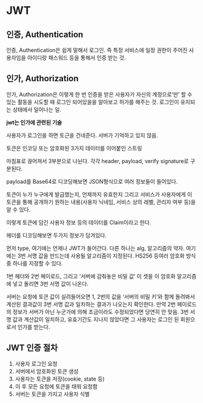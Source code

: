 # JWT

## 인증, Authentication

인증, Authentication은 쉽게 말해서 로그인. 즉 특정 서비스에 일정 권한이 주어진 사용자임을 아이디랑 패스워드 등을 통해서 인증 받는 것.

## 인가, Authorization

인가, Authorization은 이렇게 한 번 인증을 받은 사용자가 자신의 계정으로’만’ 할 수 있는 활동을 시도할 때 로그인 되어있을을 알아보고 허가를 해주는 것. 로그인이 유지되는 상태에서 일어나는 일.

**jwt는 인가에 관련된 기술**

사용자가 로그인을 하면 토근을 건네준다. 서버가 기억하고 있지 않음.

토큰은 인코딩 또는 암호화된 3가지 데이터를 이어붙인 스트링

마침표로 끊어져서 3부분으로 나뉜다. 각각 header, payload, verify signature로 구분된다.

payload를 Base64로 디코딩해보면 JSON형식으로 여러 정보들이 들어있다.

토큰이 누가 누구에게 발급했는지, 언제까지 유효한지 그리고 서비스가 사용자에게 이 토큰을 통해 공개하기 원하는 내용(사용자 닉네임, 서비스 상의 레벨, 관리자 여부 등)을 알 수 있다. 

이렇게 토큰에 담긴 사용자 정보 등의 데이터를 Claim이라고 한다.

헤더를 디코딩해보면 두가지 정보가 담겨있다.

먼저 type, 여기에는 언제나 JWT가 들어간다.
다른 하나는 alg, 알고리즘의 약자. 여기에는 3번 서명 값을 만드는데 사용될 알고리즘이 지정된다.  HS256 등여러 암호화 방식 중 하나를 지정할 수 있다. 

1번 헤더와 2번 페이로드, 그리고 ‘서버에 감춰놓은 비밀 값’ 이 셋을 이 암호화 알고리즘에 넣고 돌리면 3번 서명 값이 나온다. 

서버는 요청에 토큰 값이 실려들어오면 1, 2번의 값을 ‘서버의 비밀 키’와 함께 돌려봐서 계산된 결과값이 3번 서명 값과 일치하는 결과가 나오는지 확인한다. 
만약 2번 페이로드의 정보가 서버가 아닌 누군가에 의해 조금이라도 수정되었다면 당연히 안 맞음. 
3번 서명 값과 계산값이 일치하고, 유효기간도 지나지 않았다면 그 사용자는 로그인 된 회원으로서 인가를 받는다.

## JWT 인증 절차

1. 사용자 로그인 요청
2. 서버에서 암호화된 토큰 생성
3. 사용자는 토큰을 저장(cookie, state 등)
4. 이 후 모든 요청에 토큰을 태워 요청함
5. 서버는 토큰을 가지고 사용자 식별
